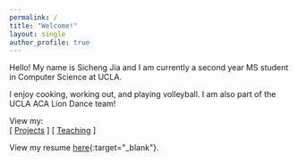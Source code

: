 ```yaml
---
permalink: /
title: "Welcome!"
layout: single
author_profile: true
---
```


Hello! My name is Sicheng Jia and I am currently a second year MS student in Computer Science at UCLA.

I enjoy cooking, working out, and playing volleyball. I am also part of the UCLA ACA Lion Dance team!

View my:\
\[ [Projects](./_pages/projects.md) \] \[ [Teaching](./_pages/teaching.md) \]

View my resume [here](./assets/resume.pdf){:target="_blank"}.